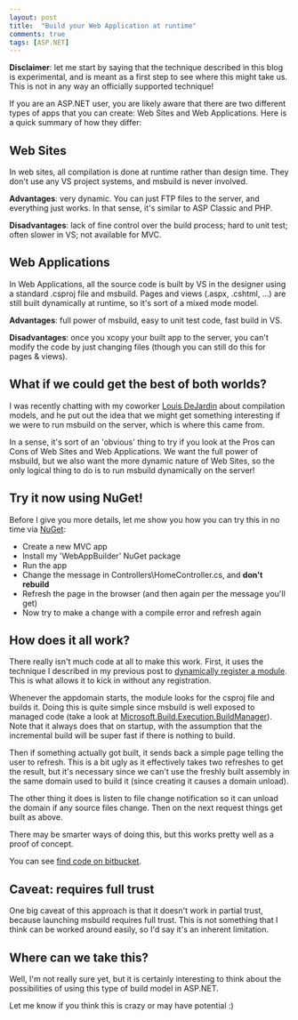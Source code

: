 ```yaml
---
layout: post
title:  "Build your Web Application at runtime"
comments: true
tags: [ASP.NET]
---
```



**Disclaimer**: let me start by saying that the technique described in this blog is experimental, and is meant as a first step to see where this might take us. This is not in any way an officially supported technique!

If you are an ASP.NET user, you are likely aware that there are two different types of apps that you can create: Web Sites and Web Applications. Here is a quick summary of how they differ:

## Web Sites

In web sites, all compilation is done at runtime rather than design time. They don't use any VS project systems, and msbuild is never involved.

**Advantages**: very dynamic. You can just FTP files to the server, and everything just works. In that sense, it's similar to ASP Classic and PHP.

**Disadvantages**: lack of fine control over the build process; hard to unit test; often slower in VS; not available for MVC.

## Web Applications

In Web Applications, all the source code is built by VS in the designer using a standard .csproj file and msbuild. Pages and views (.aspx, .cshtml, …) are still built dynamically at runtime, so it's sort of a mixed mode model.

**Advantages**: full power of msbuild, easy to unit test code, fast build in VS.

**Disadvantages**: once you xcopy your built app to the server, you can't modify the code by just changing files (though you can still do this for pages &amp; views).

## What if we could get the best of both worlds?

I was recently chatting with my coworker [Louis DeJardin](http://twitter.com/#!/loudej) about compilation models, and he put out the idea that we might get something interesting if we were to run msbuild on the server, which is where this came from.

In a sense, it's sort of an 'obvious' thing to try if you look at the Pros can Cons of Web Sites and Web Applications. We want the full power of msbuild, but we also want the more dynamic nature of Web Sites, so the only logical thing to do is to run msbuild dynamically on the server!

## Try it now using NuGet!

Before I give you more details, let me show you how you can try this in no time via [NuGet](http://nuget.org/):
- Create a new MVC app
- Install my 'WebAppBuilder' NuGet package
- Run the app
- Change the message in Controllers\HomeController.cs, and **don't rebuild**
- Refresh the page in the browser (and then again per the message you'll get)
- Now try to make a change with a compile error and refresh again

## How does it all work?

There really isn't much code at all to make this work. First, it uses the technique I described in my previous post to [dynamically register a module](http://blog.davidebbo.com/2011/02/register-your-http-modules-at-runtime.html). This is what allows it to kick in without any registration.

Whenever the appdomain starts, the module looks for the csproj file and builds it. Doing this is quite simple since msbuild is well exposed to managed code (take a look at [Microsoft.Build.Execution.BuildManager](http://msdn.microsoft.com/en-us/library/microsoft.build.execution.buildmanager.aspx)). Note that it always does that on startup, with the assumption that the incremental build will be super fast if there is nothing to build.

Then if something actually got built, it sends back a simple page telling the user to refresh. This is a bit ugly as it effectively takes two refreshes to get the result, but it's necessary since we can't use the freshly built assembly in the same domain used to build it (since creating it causes a domain unload).

The other thing it does is listen to file change notification so it can unload the domain if any source files change. Then on the next request things get built as above.

There may be smarter ways of doing this, but this works pretty well as a proof of concept.

You can see [find code on bitbucket](https://bitbucket.org/davidebbo/webappbuilder).

## Caveat: requires full trust

One big caveat of this approach is that it doesn't work in partial trust, because launching msbuild requires full trust. This is not something that I think can be worked around easily, so I'd say it's an inherent limitation.

## Where can we take this?

Well, I'm not really sure yet, but it is certainly interesting to think about the possibilities of using this type of build model in ASP.NET.

Let me know if you think this is crazy or may have potential :)

